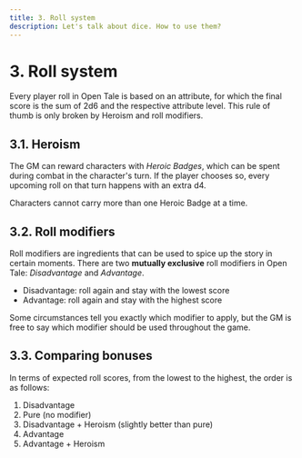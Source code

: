 ```yaml
---
title: 3. Roll system
description: Let's talk about dice. How to use them?
---
```


# 3. Roll system

Every player roll in Open Tale is based on an attribute, for which the final
score is the sum of 2d6 and the respective attribute level. This rule of thumb
is only broken by Heroism and roll modifiers.

## 3.1. Heroism

The GM can reward characters with *Heroic Badges*, which can be spent during
combat in the character's turn. If the player chooses so, every upcoming roll on
that turn happens with an extra d4.

Characters cannot carry more than one Heroic Badge at a time.

## 3.2. Roll modifiers

Roll modifiers are ingredients that can be used to spice up the story in certain
moments. There are two **mutually exclusive** roll modifiers in Open Tale:
*Disadvantage* and *Advantage*.

* Disadvantage: roll again and stay with the lowest score
* Advantage: roll again and stay with the highest score

Some circumstances tell you exactly which modifier to apply, but the GM is free
to say which modifier should be used throughout the game.

## 3.3. Comparing bonuses

In terms of expected roll scores, from the lowest to the highest, the order is
as follows:

1. Disadvantage
2. Pure (no modifier)
3. Disadvantage + Heroism (slightly better than pure)
4. Advantage
5. Advantage + Heroism
